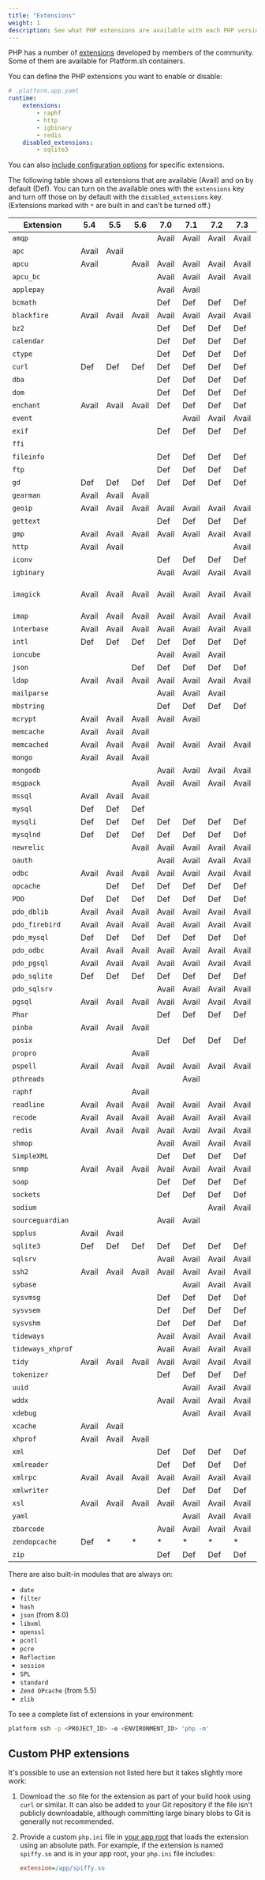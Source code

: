 ```yaml
---
title: "Extensions"
weight: 1
description: See what PHP extensions are available with each PHP version on Platform.sh.
---
```


PHP has a number of [extensions](https://pecl.php.net/) developed by members of the community.
Some of them are available for Platform.sh containers.

You can define the PHP extensions you want to enable or disable:

```yaml
# .platform.app.yaml
runtime:
    extensions:
        - raphf
        - http
        - igbinary
        - redis
    disabled_extensions:
        - sqlite3
```

You can also [include configuration options](../../create-apps/app-reference.md#extensions) for specific extensions.

The following table shows all extensions that are available (Avail) and on by default (Def).
You can turn on the available ones with the `extensions` key
and turn off those on by default with the `disabled_extensions` key.
(Extensions marked with `*` are built in and can't be turned off.)

| Extension         | 5.4   | 5.5   | 5.6   | 7.0   | 7.1   | 7.2   | 7.3   | 7.4   | 8.0   | 8.1   |
| ----------------- | ----- | ----- | ----- | ----- | ----- | ----- | ----- | ----- | ----- | ----- |
| `amqp`            |       |       |       | Avail | Avail | Avail | Avail | Avail | Avail | Avail |
| `apc`             | Avail | Avail |       |       |       |       |       |       |       |       |
| `apcu`            | Avail |       | Avail | Avail | Avail | Avail | Avail | Avail | Avail | Avail |
| `apcu_bc`         |       |       |       | Avail | Avail | Avail | Avail | Avail |       |       |
| `applepay`        |       |       |       | Avail | Avail |       |       | Avail |       |       |
| `bcmath`          |       |       |       | Def   | Def   | Def   | Def   | Def   | Def   | Def   |
| `blackfire`       | Avail | Avail | Avail | Avail | Avail | Avail | Avail | Avail | Avail | Avail |
| `bz2`             |       |       |       | Def   | Def   | Def   | Def   | Def   | Def   | Def   |
| `calendar`        |       |       |       | Def   | Def   | Def   | Def   | Def   | Def   | Def   |
| `ctype`           |       |       |       | Def   | Def   | Def   | Def   | Def   | Def   | Def   |
| `curl`            | Def   | Def   | Def   | Def   | Def   | Def   | Def   | Def   | Def   | Def   |
| `dba`             |       |       |       | Def   | Def   | Def   | Def   | Def   | Def   | Def   |
| `dom`             |       |       |       | Def   | Def   | Def   | Def   | Def   | Def   | Def   |
| `enchant`         | Avail | Avail | Avail | Def   | Def   | Def   | Def   | Def   | Def   | Def   |
| `event`           |       |       |       |       | Avail | Avail | Avail | Avail | Avail | Avail |
| `exif`            |       |       |       | Def   | Def   | Def   | Def   | Def   | Def   | Def   |
| `ffi`             |       |       |       |       |       |       |       | Avail | Avail | Avail |
| `fileinfo`        |       |       |       | Def   | Def   | Def   | Def   | Def   | Def   | Def   |
| `ftp`             |       |       |       | Def   | Def   | Def   | Def   | Def   | Def   | Def   |
| `gd`              | Def   | Def   | Def   | Def   | Def   | Def   | Def   | Def   | Def   | Def   |
| `gearman`         | Avail | Avail | Avail |       |       |       |       |       |       |       |
| `geoip`           | Avail | Avail | Avail | Avail | Avail | Avail | Avail | Avail | Avail | Avail |
| `gettext`         |       |       |       | Def   | Def   | Def   | Def   | Def   | Def   | Def   |
| `gmp`             | Avail | Avail | Avail | Avail | Avail | Avail | Avail | Avail | Avail | Avail |
| `http`            | Avail | Avail |       |       |       |       | Avail | Avail | Avail | Avail |
| `iconv`           |       |       |       | Def   | Def   | Def   | Def   | Def   | Def   | Def   |
| `igbinary`        |       |       |       | Avail | Avail | Avail | Avail | Avail | Avail | Avail |
| `imagick`         | Avail | Avail | Avail | Avail | Avail | Avail | Avail | Avail | Avail with<br />`webp`  | Avail with<br />`webp`  |
| `imap`            | Avail | Avail | Avail | Avail | Avail | Avail | Avail | Avail | Avail | Avail |
| `interbase`       | Avail | Avail | Avail | Avail | Avail | Avail | Avail | Avail | Avail |       |
| `intl`            | Def   | Def   | Def   | Def   | Def   | Def   | Def   | Def   | Def   | Def   |
| `ioncube`         |       |       |       | Avail | Avail | Avail |       |       |       |       |
| `json`            |       |       | Def   | Def   | Def   | Def   | Def   | Def   | *     | *     |
| `ldap`            | Avail | Avail | Avail | Avail | Avail | Avail | Avail | Avail | Avail | Avail |
| `mailparse`       |       |       |       | Avail | Avail | Avail |       | Avail | Avail | Avail |
| `mbstring`        |       |       |       | Def   | Def   | Def   | Def   | Def   | Def   | Def   |
| `mcrypt`          | Avail | Avail | Avail | Avail | Avail |       |       |       |       |       |
| `memcache`        | Avail | Avail | Avail |       |       |       |       |       |       |       |
| `memcached`       | Avail | Avail | Avail | Avail | Avail | Avail | Avail | Avail | Avail |       |
| `mongo`           | Avail | Avail | Avail |       |       |       |       |       |       |       |
| `mongodb`         |       |       |       | Avail | Avail | Avail | Avail | Avail | Avail |       |
| `msgpack`         |       |       | Avail | Avail | Avail | Avail | Avail | Avail | Avail |       |
| `mssql`           | Avail | Avail | Avail |       |       |       |       |       |       |       |
| `mysql`           | Def   | Def   | Def   |       |       |       |       |       |       |       |
| `mysqli`          | Def   | Def   | Def   | Def   | Def   | Def   | Def   | Def   | Def   | Def   |
| `mysqlnd`         | Def   | Def   | Def   | Def   | Def   | Def   | Def   | Def   | Def   | Def   |
| `newrelic`        |       |       | Avail | Avail | Avail | Avail | Avail | Avail | Avail | Avail |
| `oauth`           |       |       |       | Avail | Avail | Avail | Avail | Avail | Avail | Avail |
| `odbc`            | Avail | Avail | Avail | Avail | Avail | Avail | Avail | Avail | Avail | Avail |
| `opcache`         |       | Def   | Def   | Def   | Def   | Def   | Def   | Def   | Def   | Def   |
| `PDO`             | Def   | Def   | Def   | Def   | Def   | Def   | Def   | Def   | Def   | Def   |
| `pdo_dblib`       | Avail | Avail | Avail | Avail | Avail | Avail | Avail | Avail | Avail | Avail |
| `pdo_firebird`    | Avail | Avail | Avail | Avail | Avail | Avail | Avail | Avail |       |       |
| `pdo_mysql`       | Def   | Def   | Def   | Def   | Def   | Def   | Def   | Def   | Def   | Def   |
| `pdo_odbc`        | Avail | Avail | Avail | Avail | Avail | Avail | Avail | Avail | Avail | Avail |
| `pdo_pgsql`       | Avail | Avail | Avail | Avail | Avail | Avail | Avail | Avail | Avail | Avail |
| `pdo_sqlite`      | Def   | Def   | Def   | Def   | Def   | Def   | Def   | Def   | Def   | Def   |
| `pdo_sqlsrv`      |       |       |       | Avail | Avail | Avail | Avail | Avail | Avail | Avail |
| `pgsql`           | Avail | Avail | Avail | Avail | Avail | Avail | Avail | Avail | Avail | Avail |
| `Phar`            |       |       |       | Def   | Def   | Def   | Def   | Def   | Def   | Def   |
| `pinba`           | Avail | Avail | Avail |       |       |       |       |       |       |       |
| `posix`           |       |       |       | Def   | Def   | Def   | Def   | Def   | Def   | Def   |
| `propro`          |       |       | Avail |       |       |       |       |       |       |       |
| `pspell`          | Avail | Avail | Avail | Avail | Avail | Avail | Avail | Avail | Avail | Avail |
| `pthreads`        |       |       |       |       | Avail |       |       |       |       |       |
| `raphf`           |       |       | Avail |       |       |       |       | Avail | Avail | Avail |
| `readline`        | Avail | Avail | Avail | Avail | Avail | Avail | Avail | Avail | Avail | Avail |
| `recode`          | Avail | Avail | Avail | Avail | Avail | Avail | Avail |       |       |       |
| `redis`           | Avail | Avail | Avail | Avail | Avail | Avail | Avail | Avail | Avail | Avail |
| `shmop`           |       |       |       | Avail | Avail | Avail | Avail | Avail | Avail | Avail |
| `SimpleXML`       |       |       |       | Def   | Def   | Def   | Def   | Def   | Def   | Def   |
| `snmp`            | Avail | Avail | Avail | Avail | Avail | Avail | Avail | Avail | Avail | Avail |
| `soap`            |       |       |       | Def   | Def   | Def   | Def   | Def   | Def   | Def   |
| `sockets`         |       |       |       | Def   | Def   | Def   | Def   | Def   | Def   | Def   |
| `sodium`          |       |       |       |       |       | Avail | Avail | Avail | Avail | Avail |
| `sourceguardian`  |       |       |       | Avail | Avail |       |       |       |       |       |
| `spplus`          | Avail | Avail |       |       |       |       |       |       |       |       |
| `sqlite3`         | Def   | Def   | Def   | Def   | Def   | Def   | Def   | Def   | Def   | Def   |
| `sqlsrv`          |       |       |       | Avail | Avail | Avail | Avail | Avail | Avail | Avail |
| `ssh2`            | Avail | Avail | Avail | Avail | Avail | Avail | Avail | Avail | Avail | Avail |
| `sybase`          |       |       |       |       | Avail | Avail | Avail | Avail | Avail | Avail |
| `sysvmsg`         |       |       |       | Def   | Def   | Def   | Def   | Def   | Def   | Def   |
| `sysvsem`         |       |       |       | Def   | Def   | Def   | Def   | Def   | Def   | Def   |
| `sysvshm`         |       |       |       | Def   | Def   | Def   | Def   | Def   | Def   | Def   |
| `tideways`        |       |       |       | Avail | Avail | Avail | Avail | Avail | Avail | Avail |
| `tideways_xhprof` |       |       |       | Avail | Avail | Avail | Avail | Avail | Avail | Avail |
| `tidy`            | Avail | Avail | Avail | Avail | Avail | Avail | Avail | Avail | Avail | Avail |
| `tokenizer`       |       |       |       | Def   | Def   | Def   | Def   | Def   | Def   | Def   |
| `uuid`            |       |       |       |       | Avail | Avail | Avail | Avail | Avail | Avail |
| `wddx`            |       |       |       | Avail | Avail | Avail | Avail | Avail |       |       |
| `xdebug`          |       |       |       |       | Avail | Avail | Avail | Avail | Avail | Avail |
| `xcache`          | Avail | Avail |       |       |       |       |       |       |       |       |
| `xhprof`          | Avail | Avail | Avail |       |       |       |       |       |       |       |
| `xml`             |       |       |       | Def   | Def   | Def   | Def   | Def   | Def   | Def   |
| `xmlreader`       |       |       |       | Def   | Def   | Def   | Def   | Def   | Def   | Def   |
| `xmlrpc`          | Avail | Avail | Avail | Avail | Avail | Avail | Avail | Avail |       | Avail |
| `xmlwriter`       |       |       |       | Def   | Def   | Def   | Def   | Def   | Def   | Def   |
| `xsl`             | Avail | Avail | Avail | Avail | Avail | Avail | Avail | Avail | Avail | Avail |
| `yaml`            |       |       |       |       | Avail | Avail | Avail | Avail | Avail | Avail |
| `zbarcode`        |       |       |       | Avail | Avail | Avail | Avail |       |       |       |
| `zendopcache`     | Def   | *     | *     | *     | *     | *     | *     | *     | *     | *     |
| `zip`             |       |       |       | Def   | Def   | Def   | Def   | Def   | Def   | Def   |


There are also built-in modules that are always on:

- `date`
- `filter`
- `hash`
- `json` (from 8.0)
- `libxml`
- `openssl`
- `pcntl`
- `pcre`
- `Reflection`
- `session`
- `SPL`
- `standard`
- `Zend OPcache` (from 5.5)
- `zlib`

To see a complete list of extensions in your environment:

```bash
platform ssh -p <PROJECT_ID> -e <ENVIRONMENT_ID> 'php -m'
```

## Custom PHP extensions

It's possible to use an extension not listed here but it takes slightly more
work:

1. Download the .so file for the extension as part of your build hook using `curl` or similar.
   It can also be added to your Git repository if the file isn't publicly downloadable,
   although committing large binary blobs to Git is generally not recommended.

2. Provide a custom `php.ini` file in [your app root](../../create-apps/app-reference.md#root-directory)
   that loads the extension using an absolute path.
   For example, if the extension is named `spiffy.so` and is in your app root,
   your `php.ini` file includes:

   ```ini
   extension=/app/spiffy.so
   ```
